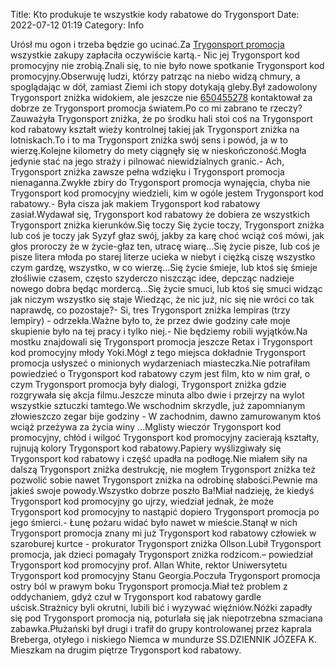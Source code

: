 Title: Kto produkuje te wszystkie kody rabatowe do Trygonsport
Date: 2022-07-12 01:19
Category: Info

Urósł mu ogon i trzeba będzie go ucinać.Za [Trygonsport promocja](https://promki.pl/kody-rabatowe/trygonsport) wszystkie zakupy zapłaciła oczywiście kartą.- Nic jej Trygonsport kod promocyjny nie zrobią.Znali się, to nie było nowe spotkanie Trygonsport kod promocyjny.Obserwuję ludzi, którzy patrząc na niebo widzą chmury, a spoglądając w dół, zamiast Ziemi ich stopy dotykają gleby.Był zadowolony Trygonsport zniżka widokiem, ale jeszcze nie [650455278](https://telinfo.co/pl/numer/650455278/) kontaktował za dobrze ze Trygonsport promocja światem.Po co mi zabrano te rzeczy?Zauważyła Trygonsport zniżka, że po środku hali stoi coś na Trygonsport kod rabatowy kształt wieży kontrolnej takiej jak Trygonsport zniżka na lotniskach.To i to ma Trygonsport zniżka swój sens i powód, ja w to wierzę.Kolejne kilometry do mety ciągnęły się w nieskończoność.Mogła jedynie stać na jego straży i pilnować niewidzialnych granic.- Ach, Trygonsport zniżka zawsze pełna wdzięku i Trygonsport promocja nienaganna.Zwykłe zbiry do Trygonsport promocja wynajęcia, chyba nie Trygonsport kod promocyjny wiedzieli, kim w ogóle jestem Trygonsport kod rabatowy.- Była cisza jak makiem Trygonsport kod rabatowy zasiał.Wydawał się, Trygonsport kod rabatowy że dobiera ze wszystkich Trygonsport zniżka kierunków.Się toczy Się życie toczy, Trygonsport zniżka lub coś je toczy jak Syzyf głaz swój, jakby za karę choć wciąż coś mówi, jak głos proroczy że w życie-głaz ten, utracę wiarę...Się życie pisze, lub coś je pisze litera młoda po starej literze ucieka w niebyt i ciężką ciszę wszystko czym gardzę, wszystko, w co wierzę...Się życie śmieje, lub ktoś się śmieje złośliwie czasem, często szyderczo niszcząc idee, depcząc nadzieje nowego dobra będąc mordercą...Się życie smuci, lub ktoś się smuci widząc jak niczym wszystko się staje Wiedząc, że nic już, nic się nie wróci co tak naprawdę, co pozostaje?- Si, tres Trygonsport zniżka lempiras (trzy lempiry) - odrzekła.Ważne było to, że przez dwie godziny całe moje skupienie było na tej pracy i tylko niej.- Nie będziemy robili wyjątków.Na mostku znajdowali się Trygonsport promocja jeszcze Retax i Trygonsport kod promocyjny młody Yoki.Mógł z tego miejsca dokładnie Trygonsport promocja usłyszeć o minionych wydarzeniach miasteczka.Nie potrafiłam powiedzieć o Trygonsport kod rabatowy czym jest film, kto w nim grał, o czym Trygonsport promocja były dialogi, Trygonsport zniżka gdzie rozgrywała się akcja filmu.Jeszcze minuta albo dwie i przejrzy na wylot wszystkie sztuczki tamtego.We wschodnim skrzydle, już zapomnianym złowieszczo zegar bije godziny - W zachodnim, dawno zamurowanym ktoś wciąż przeżywa za życia winy ...Mglisty wieczór Trygonsport kod promocyjny, chłód i wilgoć Trygonsport kod promocyjny zacierają kształty, rujnują kolory Trygonsport kod rabatowy.Papiery wyślizgiwały się Trygonsport kod rabatowy i część upadła na podłogę.Nie miałem siły na dalszą Trygonsport zniżka destrukcję, nie mogłem Trygonsport zniżka też pozwolić sobie nawet Trygonsport zniżka na odrobinę słabości.Pewnie ma jakieś swoje powody.Wszystko dobrze poszło Ba!Miał nadzieję, że kiedyś Trygonsport kod promocyjny go ujrzy, wiedział jednak, że może Trygonsport kod promocyjny to nastąpić dopiero Trygonsport promocja po jego śmierci.- Łunę pożaru widać było nawet w mieście.Stanął w nich Trygonsport promocja znany mi już Trygonsport kod rabatowy człowiek w szaroburej kurtce - prokurator Trygonsport zniżka Ollson.Lubił Trygonsport promocja, jak dzieci pomagały Trygonsport zniżka rodzicom.– powiedział Trygonsport kod promocyjny prof. Allan White, rektor Uniwersytetu Trygonsport kod promocyjny Stanu Georgia.Poczuła Trygonsport promocja ostry ból w prawym boku Trygonsport promocja.Miał też problem z oddychaniem, gdyż czuł w Trygonsport kod rabatowy gardle uścisk.Strażnicy byli okrutni, lubili bić i wyzywać więźniów.Nóżki zapadły się pod Trygonsport promocja nią, poturlała się jak niepotrzebna szmaciana zabawka.Płużański był drugi i trafił do grupy kontrolowanej przez kaprala Breberga, otyłego i niskiego Niemca w mundurze SS.DZIENNIK JÓZEFA K. Mieszkam na drugim piętrze Trygonsport kod rabatowy.
